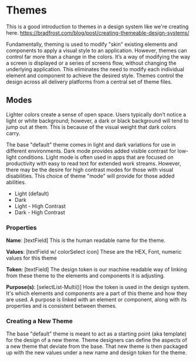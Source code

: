 # Themes

This is a good introduction to themes in a design system like we're creating here. https://bradfrost.com/blog/post/creating-themeable-design-systems/

Fundamentally, theming is used to modify "skin" existing elements and components to apply a visual style to an application. However, themes can control far more than a change in the colors. It’s a way of modifying the way a screen is displayed or a series of screens flow, without changing the underlying application. This eliminates the need to modify each individual element and component to achieve the desired style. Themes control the design across all delivery platforms from a central set of theme files. 

## Modes

Lighter colors create a sense of open space. Users typically don’t notice a light or white background; however, a dark or black background will tend to jump out at them. This is because of the visual weight that dark colors carry. 

The base "default" theme comes in light and dark variations for use in different environments. Dark mode provides added visible contrast for low-light conditions. Light mode is often used in apps that are focused on productivity with easy to read text for extended work streams. However, there may be the desire for high contrast modes for those with visual disabilities. This choice of theme "mode" will provide for those added abilities. 

- Light (default)
- Dark
- Light - High Contrast
- Dark - High Contrast



### Properties 

**Name**: [textField] This is the human readable name for the theme. 

**Values**: [textField w/ colorSelect icon] These are the HEX, Font, numeric values for this theme 

**Token**: [textField] The design token is our machine readable way of linking from these theme to the elements and components it is adjusting.  

**Purpose(s)**: [selectList-Multi()] How the token is used in the design system. It's which elements and components are a part of this theme and how they are used. A purpose is linked with an element or component, along with its properties and is consistent between themes.

  

### Creating a New Theme

The base "default" theme is meant to act as a starting point (aka template) for the design of a new theme. Theme designers can define the aspects of a new theme that deviate from the base. That new theme is then packaged up with the new values under a new name and design token for the theme.